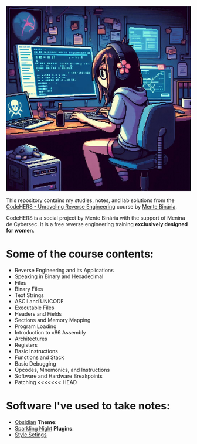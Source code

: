 ![girl](https://github.com/xssrae/CodeHERS_Notes/blob/main/img/girl.jpeg)

This repository contains my studies, notes, and lab solutions from the [CodeHERS - Unraveling Reverse Engineering](https://www.mentebinaria.com.br/cursos/codehers-desvendando-a-engenharia-reversa-r17/) course by [Mente Binária](https://www.mentebinaria.com.br/).

CodeHERS is a social project by Mente Binária with the support of Menina de Cybersec. It is a free reverse engineering training **exclusively designed for women**.

# Some of the course contents:

- Reverse Engineering and its Applications
- Speaking in Binary and Hexadecimal
- Files
- Binary Files
- Text Strings
- ASCII and UNICODE
- Executable Files
- Headers and Fields
- Sections and Memory Mapping
- Program Loading
- Introduction to x86 Assembly
- Architectures
- Registers
- Basic Instructions
- Functions and Stack
- Basic Debugging
- Opcodes, Mnemonics, and Instructions
- Software and Hardware Breakpoints
- Patching
<<<<<<< HEAD

# Software I've used to take notes:
- [Obsidian](https://obsidian.md/)
**Theme**:
- [Sparkling Night](https://github.com/isax785/obsidian-sparkling-night)
**Plugins**:
- [Style Setings](https://github.com/mgmeyers/obsidian-style-settings)

![]()